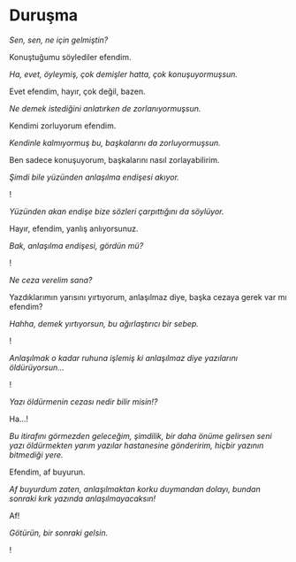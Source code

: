 # Duruşma


*Sen, sen, ne için gelmiştin?*

Konuştuğumu söylediler efendim.

*Ha, evet, öyleymiş, çok demişler hatta, çok konuşuyormuşsun.*

Evet efendim, hayır, çok değil, bazen.

*Ne demek istediğini anlatırken de zorlanıyormuşsun.*

Kendimi zorluyorum efendim.

*Kendinle kalmıyormuş bu, başkalarını da zorluyormuşsun.*

Ben sadece konuşuyorum, başkalarını nasıl zorlayabilirim.

*Şimdi bile yüzünden anlaşılma endişesi akıyor.*

!

*Yüzünden akan endişe bize sözleri çarpıttığını da söylüyor.*

Hayır, efendim, yanlış anlıyorsunuz.

*Bak, anlaşılma endişesi, gördün mü?*

!

*Ne ceza verelim sana?*

Yazdıklarımın yarısını yırtıyorum, anlaşılmaz diye, başka cezaya gerek var mı efendim?

*Hahha, demek yırtıyorsun, bu ağırlaştırıcı bir sebep.*

!

*Anlaşılmak o kadar ruhuna işlemiş ki anlaşılmaz diye yazılarını öldürüyorsun...*

!

*Yazı öldürmenin cezası nedir bilir misin!?*

Ha...!

*Bu itirafını görmezden geleceğim, şimdilik, bir daha önüme gelirsen seni yazı öldürmekten yarım yazılar hastanesine gönderirim, hiçbir yazının bitmediği yere.*

Efendim, af buyurun.

*Af buyurdum zaten, anlaşılmaktan korku duymandan dolayı, bundan sonraki kırk yazında anlaşılmayacaksın!*

Af!

*Götürün, bir sonraki gelsin.*

!
